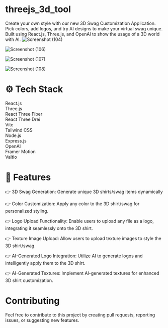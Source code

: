# threejs_3d_tool
Create your own style with our new 3D Swag Customization Application. Pick colors, add logos, and try AI designs to make your virtual swag unique. Built using React.js, Three.js, and OpenAI to show the usage of a 3D world with AI.
![Screenshot (104)](https://github.com/Keerthana-r-venugopal/threejs_3d_tool/assets/158607664/19f7cd4f-9cc8-4e12-8615-c065bf2b85bf)

![Screenshot (106)](https://github.com/Keerthana-r-venugopal/threejs_3d_tool/assets/158607664/58706526-bb88-4880-a1c2-802a6bbb8c92)

![Screenshot (107)](https://github.com/Keerthana-r-venugopal/threejs_3d_tool/assets/158607664/d858fd09-da0a-4b0c-9c7d-510187628420)

![Screenshot (108)](https://github.com/Keerthana-r-venugopal/threejs_3d_tool/assets/158607664/bed9c02a-4522-4988-afb0-eb0e9100c2d2)

# ⚙️ Tech Stack
React.js
<br>Three.js
<br>React Three Fiber
<br>React Three Drei
<br>Vite
<br>Tailwind CSS
<br>Node.js
<br>Express.js
<br>OpenAI
<br>Framer Motion
<br>Valtio
# 🔋 Features
👉 3D Swag Generation: Generate unique 3D shirts/swag items dynamically

👉 Color Customization: Apply any color to the 3D shirt/swag for personalized styling.

👉 Logo Upload Functionality: Enable users to upload any file as a logo, integrating it seamlessly onto the 3D shirt.

👉 Texture Image Upload: Allow users to upload texture images to style the 3D shirt/swag.

👉 AI-Generated Logo Integration: Utilize AI to generate logos and intelligently apply them to the 3D shirt.

👉 AI-Generated Textures: Implement AI-generated textures for enhanced 3D shirt customization.

# Contributing
Feel free to contribute to this project by creating pull requests, reporting issues, or suggesting new features.
